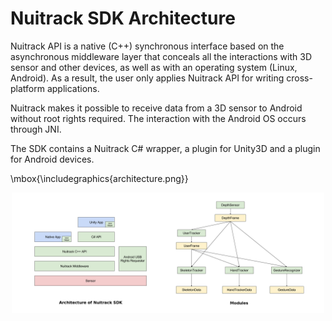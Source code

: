 # Nuitrack SDK Architecture 

Nuitrack API is a native (C++) synchronous interface based on the
asynchronous middleware layer that conceals all the interactions with 3D
sensor and other devices, as well as with an operating system (Linux,
Android). As a result, the user only applies Nuitrack API for writing
cross-platform applications.

Nuitrack makes it possible to receive data from a 3D sensor to Android
without root rights required. The interaction with the Android OS occurs
through JNI.

The SDK contains a Nuitrack C\# wrapper, a plugin for Unity3D and a
plugin for Android devices.

\mbox{\includegraphics{architecture.png}}
<p align="center">
<img width="500" src="https://github.com/OlgaUtochka/Nuitrack-docs/blob/master/images/architecture.png">
</p>
